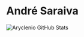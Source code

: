 # André Saraiva

![Aryclenio GitHub Stats](https://github-readme-stats.vercel.app/api?username=andre2654&show_icons=true)
